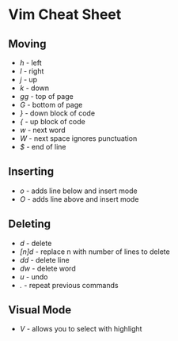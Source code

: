# Vim Cheat Sheet

## Moving
* *h* - left
* *l* - right
* *j* - up
* *k* - down
* *gg* - top of page
* *G* - bottom of page
* *}* - down block of code
* *{* - up block of code
* *w* - next word
* *W* - next space ignores punctuation
* *$* - end of line

## Inserting
* *o* - adds line below and insert mode
* *O* - adds line above and insert mode

## Deleting
* *d* - delete
* *[n]d* - replace n with number of lines to delete
* *dd* - delete line
* *dw* - delete word
* *u* - undo
* *.* - repeat previous commands

## Visual Mode
* *V* - allows you to select with highlight
